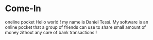 # Come-In
oneline pocket
Hello world ! my name is Daniel Tessi. My software is an online pocket
that a group of friends can use to share small amount of money zithout any care of bank transactions !
